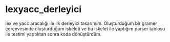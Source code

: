 # lexyacc_derleyici
lex ve yacc aracalığı ile ilk derleyici tasarımım. Oluşturduğum bir gramer çerçevesinde oluşturduğum iskeleti ve bu iskelet ile yaptığım parser tablosu ile testimi yaptıktan sonra koda dönüştürdüm.
